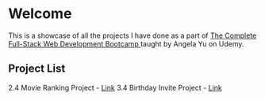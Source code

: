 # Welcome
This is a showcase of all the projects I have done as a part of [The Complete Full-Stack Web Development Bootcamp
](https://www.udemy.com/course/the-complete-web-development-bootcamp/) taught by Angela Yu on Udemy.

## Project List
 2.4 Movie Ranking Project - [Link](https://neevs1.github.io/complete-web-development-course/2.4%20Movie%20Ranking%20Project/index.html)
 3.4 Birthday Invite Project - [Link](https://neevs1.github.io/complete-web-development-course/3.4%20Birthday%20Invite%20Project/index.html)
